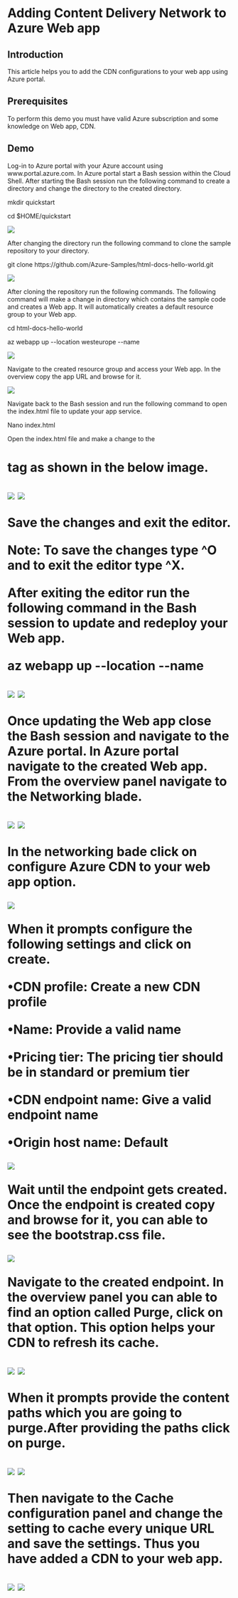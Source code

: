 <h1>Adding Content Delivery Network to Azure Web app</h1>

<h2>Introduction</h2>
<p>This article helps you to add the CDN configurations to your web app using Azure portal.</p>

<h2>Prerequisites</h2>
<p>To perform this demo you must have valid Azure subscription and some knowledge on Web app, CDN.</p>

<h2>Demo</h2>
<p>Log-in to Azure portal with your Azure account using www.portal.azure.com. In Azure portal start a Bash session within the Cloud Shell. After starting the Bash session run the following command to create a directory and change the directory to the created directory.</p>
	<p>mkdir quickstart	</p>
	<p>cd $HOME/quickstart	</p>
<img src="https://codesizzlergit.blob.core.windows.net/az103-2-001/01.jpg"/>
<p>After changing the directory run the following command to clone the sample repository to your directory.</p>
	<p>git clone https://github.com/Azure-Samples/html-docs-hello-world.git</p>
<img src="https://codesizzlergit.blob.core.windows.net/az103-2-001/02.jpg"/>
<p>After cloning the repository run the following commands. The following command will make a change in directory which contains the sample code and creates a Web app. It will automatically creates a default resource group to your Web app.</p>
	<p>cd html-docs-hello-world 	</p>
	<p>az webapp up --location westeurope --name <app_name>	</p>
<img src="https://codesizzlergit.blob.core.windows.net/az103-2-001/03.jpg"/>
<p>Navigate to the created resource group and access your Web app. In the overview copy the app URL and browse for it.</p>
<img src="https://codesizzlergit.blob.core.windows.net/az103-2-001/04.jpg"/>
<p>Navigate back to the Bash session and run the following command to open the index.html file to update your app service.</p>
	<p>Nano index.html 	</p>
<p>Open the index.html file and make a change to the <h1> tag as shown in the below image.</p>
<img src="https://codesizzlergit.blob.core.windows.net/az103-2-001/05.jpg"/>
<img src="https://codesizzlergit.blob.core.windows.net/az103-2-001/06.jpg"/>
<p>Save the changes and exit the editor.</p>
<p>Note: To save the changes type ^O and to exit the editor type ^X.</p>
<p>After exiting the editor run the following command in the Bash session to update and redeploy your Web app.</p>
	<p>az webapp up --location <location> --name <app_name>	</p>
<img src="https://codesizzlergit.blob.core.windows.net/az103-2-001/07.jpg"/>
<img src="https://codesizzlergit.blob.core.windows.net/az103-2-001/08.jpg"/>
<p>Once updating the Web app close the Bash session and navigate to the Azure portal. In Azure portal navigate to the created Web app. From the overview panel navigate to the Networking blade.</p>
<img src="https://codesizzlergit.blob.core.windows.net/az103-2-001/09.jpg"/>
<img src="https://codesizzlergit.blob.core.windows.net/az103-2-001/10.jpg"/>
<p>In the networking bade click on configure Azure CDN to your web app option.</p>
<img src="https://codesizzlergit.blob.core.windows.net/az103-2-001/11.jpg"/>
<p>When it prompts configure the following settings and click on create.</p>
	<p>•CDN profile: Create a new CDN profile</p>
	<p>•Name: Provide a valid name</p>
	<p>•Pricing tier: The pricing tier should be in standard or premium tier</p>
	<p>•CDN endpoint name: Give a valid endpoint name</p>
	<p>•Origin host name: Default</p>
<img src="https://codesizzlergit.blob.core.windows.net/az103-2-001/12.jpg"/>
<p>Wait until the endpoint gets created. Once the endpoint is created copy and browse for it, you can able to see the bootstrap.css file.</p>
<img src="https://codesizzlergit.blob.core.windows.net/az103-2-001/13.jpg"/>
<p>Navigate to the created endpoint. In the overview panel you can able to find an option called Purge, click on that option. This option helps your CDN to refresh its cache.</p>
<img src="https://codesizzlergit.blob.core.windows.net/az103-2-001/14.JPG"/>
<img src="https://codesizzlergit.blob.core.windows.net/az103-2-001/15.JPG"/>
<p>When it prompts provide the content paths which you are going to purge.After providing the paths click on purge.</p>
<img src="https://codesizzlergit.blob.core.windows.net/az103-2-001/16.JPG"/>
<img src="https://codesizzlergit.blob.core.windows.net/az103-2-001/17.JPG"/>
<p>Then navigate to the Cache configuration panel and change the setting to cache every unique URL and save the settings. Thus you have added a CDN to your web app.</p>
<img src="https://codesizzlergit.blob.core.windows.net/az103-2-001/18.JPG"/>
<img src="https://codesizzlergit.blob.core.windows.net/az103-2-001/19.JPG"/>
